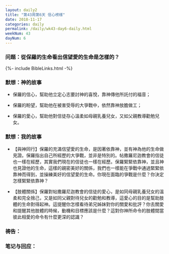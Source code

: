 ```yaml
---
layout: daily2
title: "第43周第6天 信心榜樣"
date: 2018-11-17
categories: daily
permalink: /daily/wk43-day6-daily.html
weekNum: 43
dayNum: 6
---
```


### 问题：從保羅的生命看出信望愛的生命是怎樣的？

{%- include BibleLinks.html -%}

### 默想：神的故事 
+ 保羅的信心，幫助他立定心志要討神的喜悅，靠神傳他所託付的福音；

+ 保羅的盼望，幫助他在被害受辱的大爭戰中，依然靠神放膽做工；

+ 保羅的愛心，幫助他對信徒存心溫柔如母親乳養兒女，又如父親教導勸勉兒女。

### 默想：我的故事
+ 【與神同行】保羅的充滿信望愛的生命，是因著依靠神，並有神為他的生命做見證。保羅指出自己所經歷的大爭戰，並非是特別的。帖撒羅尼迦教會的信徒也一樣在經歷，其實我們現在的信徒也一樣在經歷。保羅緊緊依靠神，並且神也見證他的生命，這樣的親密美好的關係，我們也一樣能在爭戰中通過緊緊依靠神而得到，並操練美好的信望愛的生命。你現在面臨的爭戰是什麼？你決定怎樣緊緊依靠神？

+ 【肢體關係】保羅對帖撒羅尼迦教會的信徒的愛心，是如同母親乳養兒女的溫柔和完全捨己，又是如同父親對待兒女的勸勉和教導，這愛心的目的是幫助肢體的生命對得起神。這提醒你怎樣看待弟兄姊妹對你的關愛和批評？你去關愛和提醒其他肢體的時候，動機和目標應該是什麼？這對你神所命令的肢體間當彼此相愛的命令有什麼更深的認識？

### 祷告：

### 笔记与回应：
